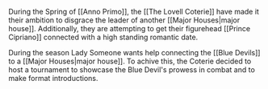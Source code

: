 
During the Spring of [[Anno Primo]], the [[The Lovell Coterie]] have made it their ambition to disgrace the leader of another [[Major Houses|major house]]. Additionally, they are attempting to get their figurehead [[Prince Cipriano]] connected with a high standing romantic date.

During the season Lady Someone wants help connecting the [[Blue Devils]] to a [[Major Houses|major house]]. To achive this, the Coterie decided to host a tournament to showcase the Blue Devil's prowess in combat and to make format introductions.

